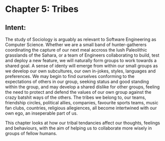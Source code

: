 # Chapter 5: Tribes

## Intent:
The study of Sociology is arguably as relevant to Software Engineering as Computer Science.  Whether we are a small band of hunter-gatherers coordinating the capture of our next meal accross the lush Paleolithic grasslands of the Sahara, or a team of Engineers collaborating to build, test and deploy a new feature, we will naturally form groups to work towards a shared goal.  A sense of identy will emerge from within our small groups as we develop our own subcultures, our own in-jokes, styles, languages and preferences.  We may begin to find ourselves conforming to the expectations of others in our group, seeking status and good standing within the group, and may develop a shared dislike for other groups, feeling the need to protect and defend the values of our own group against the crazy batshit ways of the others.  The tribes we belong to, our teams, friendship circles, political allies, companies, favourite sports teams, music fan clubs, countries, religious allegiences, all become intertwined with our own ego, an inseperable part of us.

This chapter looks at how our tribal tendancies affect our thoughts, feelings and behaviours, with the aim of helping us to collaborate more wisely in groups of fellow humans.
